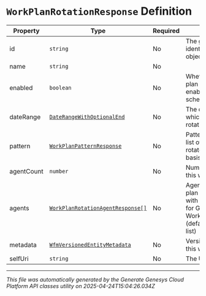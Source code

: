 # `WorkPlanRotationResponse` Definition

| Property | Type | Required | Description |
|----------|------|----------|-------------|
| id | `string` | No | The globally unique identifier for the object. |
| name | `string` | No |  |
| enabled | `boolean` | No | Whether the work plan rotation is enabled for scheduling |
| dateRange | [`DateRangeWithOptionalEnd`](daterangewithoptionalend-definition.md) | No | The date range to which this work plan rotation applies |
| pattern | [`WorkPlanPatternResponse`](workplanpatternresponse-definition.md) | No | Pattern with ordered list of work plans that rotate on a weekly basis |
| agentCount | `number` | No | Number of agents in this work plan rotation |
| agents | [`WorkPlanRotationAgentResponse[]`](workplanrotationagentresponse-definition.md) | No | Agents in this work plan rotation. Populate with expand=agents for GET WorkPlanRotationsList (defaults to empty list) |
| metadata | [`WfmVersionedEntityMetadata`](wfmversionedentitymetadata-definition.md) | No | Version metadata for this work plan rotation |
| selfUri | `string` | No | The URI for this object |

---

*This file was automatically generated by the Generate Genesys Cloud Platform API classes utility on 2025-04-24T15:04:26.034Z*